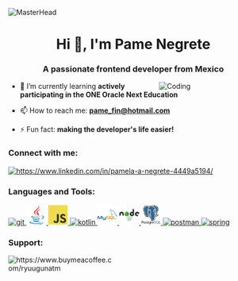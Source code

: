 ![MasterHead](https://techcrunch.com/wp-content/uploads/2015/04/codecode.jpg?resize=1000,200)
<h1 align="center">Hi 👋, I'm Pame Negrete</h1>
<h3 align="center">A passionate frontend developer from Mexico</h3>

<img align="right" alt="Coding" width="200" src="https://media3.giphy.com/media/v1.Y2lkPTc5MGI3NjExaHdhYTA4MnAyOXB1Zml6enp3c2cxczg5ZzAxYmJjdTNqejNxeW44aSZlcD12MV9pbnRlcm5hbF9naWZfYnlfaWQmY3Q9Zw/4GaHBQh3f4jBEpbQvP/giphy.webp">

- 🌱 I’m currently learning **actively participating in the ONE Oracle Next Education**

- 📫 How to reach me: **pame_fin@hotmail.com**

- ⚡ Fun fact: **making the developer's life easier!**

<h3 align="left">Connect with me:</h3>
<p align="left">
<a href="https://linkedin.com/in/https://www.linkedin.com/in/pamela-a-negrete-4449a5194/" target="blank"><img align="center" src="https://raw.githubusercontent.com/rahuldkjain/github-profile-readme-generator/master/src/images/icons/Social/linked-in-alt.svg" alt="https://www.linkedin.com/in/pamela-a-negrete-4449a5194/" height="30" width="40" /></a>
</p>

<h3 align="left">Languages and Tools:</h3>
<p align="left"> <a href="https://git-scm.com/" target="_blank" rel="noreferrer"> <img src="https://www.vectorlogo.zone/logos/git-scm/git-scm-icon.svg" alt="git" width="40" height="40"/> </a> <a href="https://www.java.com" target="_blank" rel="noreferrer"> <img src="https://raw.githubusercontent.com/devicons/devicon/master/icons/java/java-original.svg" alt="java" width="40" height="40"/> </a> <a href="https://developer.mozilla.org/en-US/docs/Web/JavaScript" target="_blank" rel="noreferrer"> <img src="https://raw.githubusercontent.com/devicons/devicon/master/icons/javascript/javascript-original.svg" alt="javascript" width="40" height="40"/> </a> <a href="https://kotlinlang.org" target="_blank" rel="noreferrer"> <img src="https://www.vectorlogo.zone/logos/kotlinlang/kotlinlang-icon.svg" alt="kotlin" width="40" height="40"/> </a> <a href="https://www.mysql.com/" target="_blank" rel="noreferrer"> <img src="https://raw.githubusercontent.com/devicons/devicon/master/icons/mysql/mysql-original-wordmark.svg" alt="mysql" width="40" height="40"/> </a> <a href="https://nodejs.org" target="_blank" rel="noreferrer"> <img src="https://raw.githubusercontent.com/devicons/devicon/master/icons/nodejs/nodejs-original-wordmark.svg" alt="nodejs" width="40" height="40"/> </a> <a href="https://www.postgresql.org" target="_blank" rel="noreferrer"> <img src="https://raw.githubusercontent.com/devicons/devicon/master/icons/postgresql/postgresql-original-wordmark.svg" alt="postgresql" width="40" height="40"/> </a> <a href="https://postman.com" target="_blank" rel="noreferrer"> <img src="https://www.vectorlogo.zone/logos/getpostman/getpostman-icon.svg" alt="postman" width="40" height="40"/> </a> <a href="https://spring.io/" target="_blank" rel="noreferrer"> <img src="https://www.vectorlogo.zone/logos/springio/springio-icon.svg" alt="spring" width="40" height="40"/> </a> </p>

<h3 align="left">Support:</h3>
<p><a href="https://www.buymeacoffee.com/https://www.buymeacoffee.com/ryuugunatm"> <img align="left" src="https://cdn.buymeacoffee.com/buttons/v2/default-yellow.png" height="50" width="210" alt="https://www.buymeacoffee.com/ryuugunatm" /></a></p><br><br>

